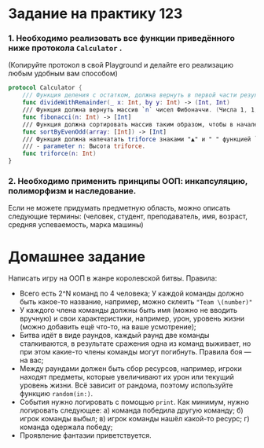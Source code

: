 # Задание на практику 123

### 1. Необходимо реализовать все функции приведённого ниже протокола `Calculator` .

(Копируйте протокол в свой Playground и делайте его реализацию любым удобным вам способом)

```swift
protocol Calculator {
    /// Функция деления с остатком, должна вернуть в первой части результат деления, во второй части остаток.
    func divideWithRemainder(_ x: Int, by y: Int) -> (Int, Int)
    /// Функция должна вернуть массив `n` чисел Фибоначчи. (Числа 1, 1, 2, 3, 5, 8 и т.д.)
    func fibonacci(n: Int) -> [Int]
    /// Функция должна сортировать массив таким образом, чтобы в начале массива были нечётные числа, а в конце — чётные. Сортировать сами числа внутри чётных-нечётных необязательно. 
    func sortByEvenOdd(array: [Int]) -> [Int]
    /// Функция должна напечатать triforce знаками "▲" и " " функцией `print`.
    /// - parameter n: Высота triforce.
    func triforce(n: Int)
}
```

### 2. Необходимо применить принципы ООП: инкапсуляцию, полиморфизм и наследование.

Если не можете придумать предметную область, можно описать следующие термины: (человек, студент, преподаватель, имя, возраст, средняя успеваемость, марка машины)

# Домашнее задание

Написать игру на ООП в жанре королевской битвы. Правила:

* Всего есть 2^N команд по 4 человека; У каждой команды должно быть какое-то название, например, можно склеить `"Team \(number)"`
* У каждого члена команды должны быть имя (можно не вводить вручную) и свои характеристики, например, урон, уровень жизни (можно добавить ещё что-то, на ваше усмотрение);
* Битва идёт в виде раундов, каждый раунд две команды сталкиваются, в результате сражения одна из команд выживает, но при этом какие-то члены команды могут погибнуть. Правила боя — на вас;
* Между раундами должен быть сбор ресурсов, например, игроки находят предметы, которые увеличивают их урон или текущий уровень жизни. Всё зависит от рандома, поэтому используйте функцию `random(in:)`.
* События нужно логировать с помощью `print`. Как минимум, нужно логировать следующее: а) команда победила другую команду; б) игрок команды выбыл; в) игрок команды нашёл какой-то ресурс; г) команда одержала победу;
* Проявление фантазии приветствуется. 
